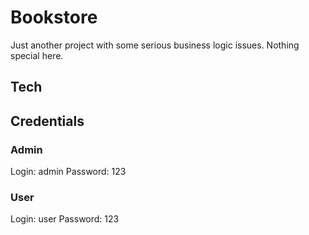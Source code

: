 # Bookstore
Just another project with some serious business logic issues. Nothing special here.
## Tech
## Credentials
### Admin
Login: admin
Password: 123
### User
Login: user
Password: 123